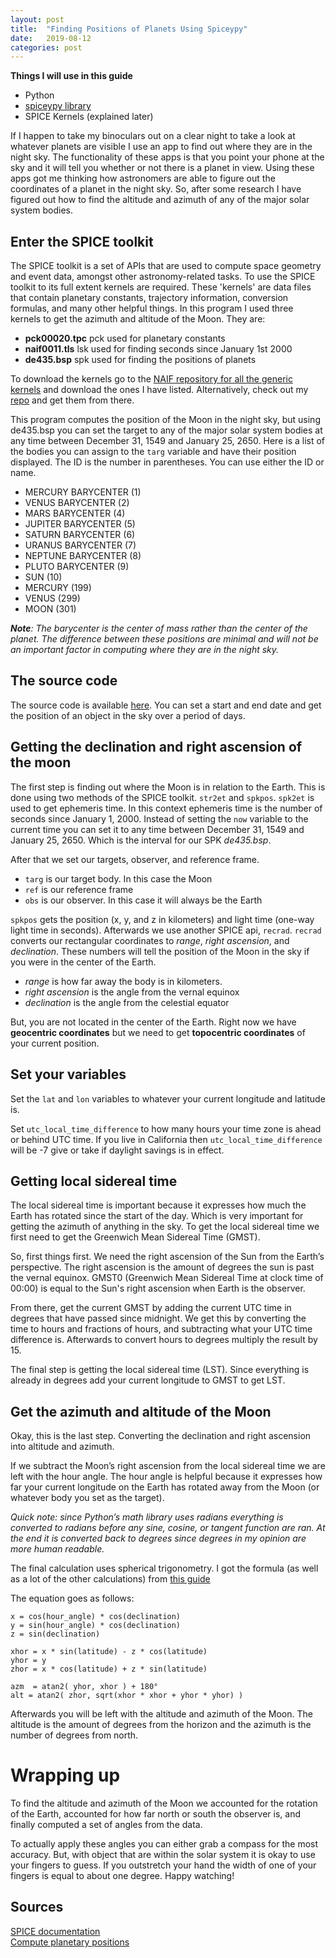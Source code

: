 ```yaml
---
layout: post
title:  "Finding Positions of Planets Using Spiceypy"
date:   2019-08-12
categories: post
---
```


**Things I will use in this guide**

- Python
- [spiceypy library](https://github.com/AndrewAnnex/SpiceyPy)
- SPICE Kernels (explained later)


If I happen to take my binoculars out on a clear night to take a look at whatever planets are visible I use an app to find out where they are in the night sky. The functionality of these apps is that you point your phone at the sky and it will tell you whether or not there is a planet in view. Using these apps got me thinking how astronomers are able to figure out the coordinates of a planet in the night sky. So, after some research I have figured out how to find the altitude and azimuth of any of the major solar system bodies.

## Enter the SPICE toolkit

The SPICE toolkit is a set of APIs that are used to compute space geometry and event data, amongst other astronomy-related tasks. To use the SPICE toolkit  to its full extent kernels are required. These 'kernels' are data files that contain planetary constants, trajectory information, conversion formulas, and many other helpful things. In this program I used three kernels to get the azimuth and altitude of the Moon. They are:

- **pck00020.tpc** pck used for planetary constants
- **naif0011.tls** lsk used for finding seconds since January 1st 2000
- **de435.bsp** spk used for finding the positions of planets

To download the kernels go to the [NAIF repository for all the generic kernels](https://naif.jpl.nasa.gov/pub/naif/generic_kernels/) and download the ones I have listed. Alternatively, check out my [repo](https://gitlab.com/JohnLabod/planetview) and get them from there.

This program computes the position of the Moon in the night sky, but using de435.bsp you can set the target to any of the major solar system bodies at any time between December 31, 1549 and January 25, 2650. Here is a list of the bodies you can assign to the `targ` variable and have their position displayed. The ID is the number in parentheses. You can use either the ID or name.

- MERCURY BARYCENTER (1)
- VENUS BARYCENTER (2)
- MARS BARYCENTER (4)
- JUPITER BARYCENTER (5)
- SATURN BARYCENTER (6)
- URANUS BARYCENTER (7)
- NEPTUNE BARYCENTER (8)
- PLUTO BARYCENTER (9)
- SUN (10)
- MERCURY (199)
- VENUS (299)
- MOON (301)

_**Note**: The barycenter is the center of mass rather than the center of the planet. The difference between these positions are minimal and will not be an important factor in computing where they are in the night sky._

## The source code

The source code is available [here](https://gitlab.com/JohnLabod/planetview). You can set a start and end date and get the position of an object in the sky over a period of days.

## Getting the declination and right ascension of the moon

The first step is finding out where the Moon is in relation to the Earth. This is done using two methods of the SPICE toolkit. `str2et` and `spkpos`. `spk2et` is used to get ephemeris time. In this context ephemeris time is the number of seconds since January 1, 2000. Instead of setting the `now` variable to the current time you can set it to any time between December 31, 1549 and January 25, 2650. Which is the interval for our SPK *de435.bsp*.

After that we set our targets, observer, and reference frame.

- `targ` is our target body. In this case the Moon
- `ref` is our reference frame
- `obs` is our observer. In this case it will always be the Earth

`spkpos` gets the position (x, y, and z in kilometers) and light time (one-way light time in seconds). Afterwards we use another SPICE api, `recrad`. `recrad` converts our rectangular coordinates to *range*, *right ascension*, and *declination*. These numbers will tell the position of the Moon in the sky if you were in the center of the Earth.

- *range* is how far away the body is in kilometers.
- *right ascension* is the angle from the vernal equinox
- *declination* is the angle from the celestial equator

But, you are not located in the center of the Earth. Right now we have **geocentric coordinates** but we need to get **topocentric coordinates** of your current position.

## Set your variables

Set the `lat` and `lon` variables to whatever your current longitude and latitude is.

Set `utc_local_time_difference` to how many hours your time zone is ahead or behind UTC time. If you live in California then `utc_local_time_difference` will be -7 give or take if daylight savings is in effect.

## Getting local sidereal time

The local sidereal time is important because it expresses how much the Earth has rotated since the start of the day. Which is very important for getting the azimuth of anything in the sky. To get the local sidereal time we first need to get the Greenwich Mean Sidereal Time (GMST). 

So, first things first. We need the right ascension of the Sun from the Earth’s perspective. The right ascension is the amount of degrees the sun is past the vernal equinox. GMST0 (Greenwich Mean Sidereal Time at clock time of 00:00) is equal to the Sun's right ascension when Earth is the observer.

From there, get the current GMST by adding the current UTC time in degrees that have passed since midnight. We get this by converting the time to hours and fractions of hours, and subtracting what your UTC time difference is. Afterwards to convert hours to degrees multiply the result by 15.

The final step is getting the local sidereal time (LST). Since everything is already in degrees add your current longitude to GMST to get LST.

## Get the azimuth and altitude of the Moon

Okay, this is the last step. Converting the declination and right ascension into altitude and azimuth.

If we subtract the Moon’s right ascension from the local sidereal time we are left with the hour angle. The hour angle is helpful because it expresses how far your current longitude on the Earth has rotated away from the Moon (or whatever body you set as the target).

*Quick note: since Python’s math library uses radians everything is converted to radians before any sine, cosine, or tangent function are ran. At the end it is converted back to degrees since degrees in my opinion are more human readable.*

The final calculation uses spherical trigonometry. I got the formula (as well as a lot of the other calculations) from [this guide](http://www.stjarnhimlen.se/comp/ppcomp.html#12b)

The equation goes as follows:

```
x = cos(hour_angle) * cos(declination)
y = sin(hour_angle) * cos(declination)
z = sin(declination)

xhor = x * sin(latitude) - z * cos(latitude)
yhor = y
zhor = x * cos(latitude) + z * sin(latitude)

azm  = atan2( yhor, xhor ) + 180°
alt = atan2( zhor, sqrt(xhor * xhor + yhor * yhor) )
```

Afterwards you will be left with the altitude and azimuth of the Moon. The altitude is the amount of degrees from the horizon and the azimuth is the number of degrees from north.

# Wrapping up

To find the altitude and azimuth of the Moon we accounted for the rotation of the Earth, accounted for how far north or south the observer is, and finally computed a set of angles from the data.

To actually apply these angles you can either grab a compass for the most accuracy. But, with object that are within the solar system it is okay to use your fingers to guess. If you outstretch your hand the width of one of your fingers is equal to about one degree. Happy watching!

## Sources
[SPICE documentation](https://naif.jpl.nasa.gov/pub/naif/toolkit_docs/C/index.html)\
[Compute planetary positions](http://www.stjarnhimlen.se/comp/ppcomp.html)